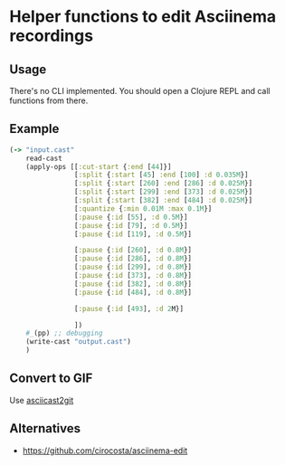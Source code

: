 # Helper functions to edit Asciinema recordings

## Usage

There's no CLI implemented. You should open a Clojure REPL and call functions from there.

## Example

``` clojure
(-> "input.cast"
    read-cast
    (apply-ops [[:cut-start {:end [44]}]
                [:split {:start [45] :end [100] :d 0.035M}]
                [:split {:start [260] :end [286] :d 0.025M}]
                [:split {:start [299] :end [373] :d 0.025M}]
                [:split {:start [382] :end [484] :d 0.025M}]
                [:quantize {:min 0.01M :max 0.1M}]
                [:pause {:id [55], :d 0.5M}]
                [:pause {:id [79], :d 0.5M}]
                [:pause {:id [119], :d 0.5M}]

                [:pause {:id [260], :d 0.8M}]
                [:pause {:id [286], :d 0.8M}]
                [:pause {:id [299], :d 0.8M}]
                [:pause {:id [373], :d 0.8M}]
                [:pause {:id [382], :d 0.8M}]
                [:pause {:id [484], :d 0.8M}]

                [:pause {:id [493], :d 2M}]

                ])
    #_(pp) ;; debugging
    (write-cast "output.cast")
    )
```

## Convert to GIF

Use [asciicast2git](https://github.com/asciinema/asciicast2gif)

## Alternatives

* https://github.com/cirocosta/asciinema-edit
